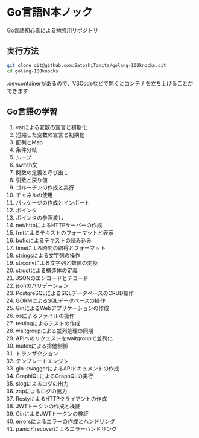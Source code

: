 # Go言語N本ノック

Go言語初心者による勉強用リポジトリ

## 実行方法

```bash
git clone git@github.com:SatoshiTomita/golang-100knocks.git
cd golang-100knocks
```

.devcontainerがあるので、VSCodeなどで開くとコンテナを立ち上げることができます

## Go言語の学習
1. varによる変数の宣言と初期化
2. 短縮した変数の宣言と初期化
3. 配列とMap
4. 条件分岐
5. ループ
6. switch文
7. 関数の定義と呼び出し
8. 引数と戻り値
9. ゴルーチンの作成と実行
10. チャネルの使用
11. パッケージの作成とインポート
12. ポインタ
13. ポインタの参照渡し
14. net/httpによるHTTPサーバーの作成
15. fmtによるテキストのフォーマットと表示
16. bufioによるテキストの読み込み
17. timeによる時間の取得とフォーマット
18. stringsによる文字列の操作
19. strconvによる文字列と数値の変換
20. structによる構造体の定義
21. JSONのエンコードとデコード
22. jsonのバリデーション
23. PostgreSQLによるSQLデータベースのCRUD操作
24. GORMによるSQLデータベースの操作
25. GinによるWebアプリケーションの作成
26. osによるファイルの操作
27. testingによるテストの作成
28. waitgroupによる並列処理の同期
29. APIへのリクエストをwaitgroupで並列化
30. mutexによる排他制御
31. トランザクション
32. テンプレートエンジン
33. gin-swaggerによるAPIドキュメントの作成
34. GraphiQLによるGraphQLの実行
35. slogによるログの出力
36. zapによるログの出力
37. RestyによるHTTPクライアントの作成
38. JWTトークンの作成と検証
39. GinによるJWTトークンの検証
40. errorsによるエラーの作成とハンドリング
41. panicとrecoverによるエラーハンドリング